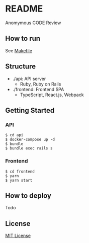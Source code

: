 # README

Anomymous CODE Review

## How to run

See [Makefile](./Makefile)

## Structure

- ./api: API server
    - Ruby, Ruby on Rails
- ./frontend: Frontend SPA
    - TypeScript, React.js, Webpack

## Getting Started

### API

```console
$ cd api
$ docker-compose up -d
$ bundle
$ bundle exec rails s
```

### Frontend

```console
$ cd frontend
$ yarn
$ yarn start
```

## How to deploy

Todo

## License

[MIT License](https://petitviolet.mit-license.org/)
